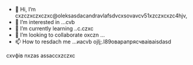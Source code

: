 - 👋 Hi, I’m cxzczxczxczxc@oleksasdacandravlafsdvcxsovavcv51xzczxcxzc4hjv,
- 👀 I’m interested in ...cvb
- 🌱 I’m currently learning ..c.czxc
- 💞️ I’m looking to collaborate oxczn ...
- 📫 How to resdach me ...иаcvb
ojlj;.l89оварапрясчваіваіsdasd
<!---счм
oleksandravlasova514/oleksandravlsacasovasda514 is a ✨ special ✨ repository because its `README.md` (this file) appears on your GitHub profile.x
You can click the Preview czxzxclink to take a look at your changes.
--->
cxvфів
nxzas
assaccxzczxc
